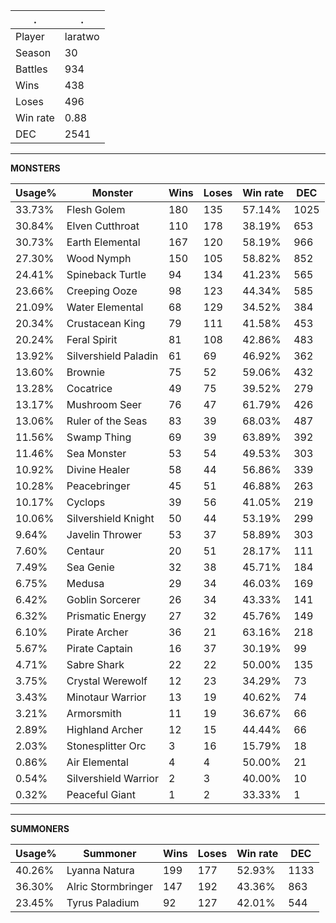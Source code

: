 .|.
|-|-
Player|laratwo
Season|30
Battles|934
Wins|438
Loses|496
Win rate|0.88
DEC|2541

---
**MONSTERS**

Usage%|Monster|Wins|Loses|Win rate|DEC|
-|-|-|-|-|-|
33.73%|Flesh Golem|180|135|57.14%|1025|
30.84%|Elven Cutthroat|110|178|38.19%|653|
30.73%|Earth Elemental|167|120|58.19%|966|
27.30%|Wood Nymph|150|105|58.82%|852|
24.41%|Spineback Turtle|94|134|41.23%|565|
23.66%|Creeping Ooze|98|123|44.34%|585|
21.09%|Water Elemental|68|129|34.52%|384|
20.34%|Crustacean King|79|111|41.58%|453|
20.24%|Feral Spirit|81|108|42.86%|483|
13.92%|Silvershield Paladin|61|69|46.92%|362|
13.60%|Brownie|75|52|59.06%|432|
13.28%|Cocatrice|49|75|39.52%|279|
13.17%|Mushroom Seer|76|47|61.79%|426|
13.06%|Ruler of the Seas|83|39|68.03%|487|
11.56%|Swamp Thing|69|39|63.89%|392|
11.46%|Sea Monster|53|54|49.53%|303|
10.92%|Divine Healer|58|44|56.86%|339|
10.28%|Peacebringer|45|51|46.88%|263|
10.17%|Cyclops|39|56|41.05%|219|
10.06%|Silvershield Knight|50|44|53.19%|299|
9.64%|Javelin Thrower|53|37|58.89%|303|
7.60%|Centaur|20|51|28.17%|111|
7.49%|Sea Genie|32|38|45.71%|184|
6.75%|Medusa|29|34|46.03%|169|
6.42%|Goblin Sorcerer|26|34|43.33%|141|
6.32%|Prismatic Energy|27|32|45.76%|149|
6.10%|Pirate Archer|36|21|63.16%|218|
5.67%|Pirate Captain|16|37|30.19%|99|
4.71%|Sabre Shark|22|22|50.00%|135|
3.75%|Crystal Werewolf|12|23|34.29%|73|
3.43%|Minotaur Warrior|13|19|40.62%|74|
3.21%|Armorsmith|11|19|36.67%|66|
2.89%|Highland Archer|12|15|44.44%|66|
2.03%|Stonesplitter Orc|3|16|15.79%|18|
0.86%|Air Elemental|4|4|50.00%|21|
0.54%|Silvershield Warrior|2|3|40.00%|10|
0.32%|Peaceful Giant|1|2|33.33%|1|

---
**SUMMONERS**

Usage%|Summoner|Wins|Loses|Win rate|DEC|
-|-|-|-|-|-|
40.26%|Lyanna Natura|199|177|52.93%|1133|
36.30%|Alric Stormbringer|147|192|43.36%|863|
23.45%|Tyrus Paladium|92|127|42.01%|544|

